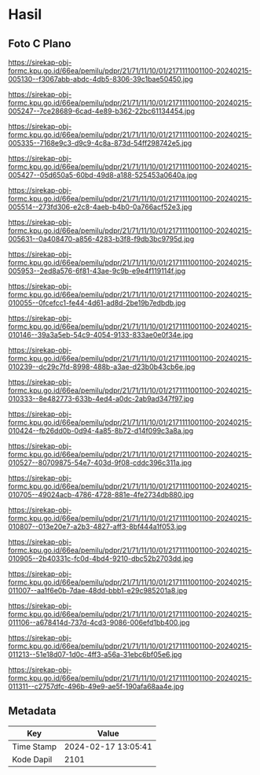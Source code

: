 # Hasil

## Foto C Plano

https://sirekap-obj-formc.kpu.go.id/66ea/pemilu/pdpr/21/71/11/10/01/2171111001100-20240215-005130--f3067abb-abdc-4db5-8306-39c1bae50450.jpg

https://sirekap-obj-formc.kpu.go.id/66ea/pemilu/pdpr/21/71/11/10/01/2171111001100-20240215-005247--7ce28689-6cad-4e89-b362-22bc61134454.jpg

https://sirekap-obj-formc.kpu.go.id/66ea/pemilu/pdpr/21/71/11/10/01/2171111001100-20240215-005335--7168e9c3-d9c9-4c8a-873d-54ff298742e5.jpg

https://sirekap-obj-formc.kpu.go.id/66ea/pemilu/pdpr/21/71/11/10/01/2171111001100-20240215-005427--05d650a5-60bd-49d8-a188-525453a0640a.jpg

https://sirekap-obj-formc.kpu.go.id/66ea/pemilu/pdpr/21/71/11/10/01/2171111001100-20240215-005514--273fd306-e2c8-4aeb-b4b0-0a766acf52e3.jpg

https://sirekap-obj-formc.kpu.go.id/66ea/pemilu/pdpr/21/71/11/10/01/2171111001100-20240215-005631--0a408470-a856-4283-b3f8-f9db3bc9795d.jpg

https://sirekap-obj-formc.kpu.go.id/66ea/pemilu/pdpr/21/71/11/10/01/2171111001100-20240215-005953--2ed8a576-6f81-43ae-9c9b-e9e4f119114f.jpg

https://sirekap-obj-formc.kpu.go.id/66ea/pemilu/pdpr/21/71/11/10/01/2171111001100-20240215-010055--0fcefcc1-fe44-4d61-ad8d-2be19b7edbdb.jpg

https://sirekap-obj-formc.kpu.go.id/66ea/pemilu/pdpr/21/71/11/10/01/2171111001100-20240215-010146--39a3a5eb-54c9-4054-9133-833ae0e0f34e.jpg

https://sirekap-obj-formc.kpu.go.id/66ea/pemilu/pdpr/21/71/11/10/01/2171111001100-20240215-010239--dc29c7fd-8998-488b-a3ae-d23b0b43cb6e.jpg

https://sirekap-obj-formc.kpu.go.id/66ea/pemilu/pdpr/21/71/11/10/01/2171111001100-20240215-010333--8e482773-633b-4ed4-a0dc-2ab9ad347f97.jpg

https://sirekap-obj-formc.kpu.go.id/66ea/pemilu/pdpr/21/71/11/10/01/2171111001100-20240215-010424--fb26dd0b-0d94-4a85-8b72-d14f099c3a8a.jpg

https://sirekap-obj-formc.kpu.go.id/66ea/pemilu/pdpr/21/71/11/10/01/2171111001100-20240215-010527--80709875-54e7-403d-9f08-cddc396c311a.jpg

https://sirekap-obj-formc.kpu.go.id/66ea/pemilu/pdpr/21/71/11/10/01/2171111001100-20240215-010705--49024acb-4786-4728-881e-4fe2734db880.jpg

https://sirekap-obj-formc.kpu.go.id/66ea/pemilu/pdpr/21/71/11/10/01/2171111001100-20240215-010807--013e20e7-a2b3-4827-aff3-8bf444a1f053.jpg

https://sirekap-obj-formc.kpu.go.id/66ea/pemilu/pdpr/21/71/11/10/01/2171111001100-20240215-010905--2b40331c-fc0d-4bd4-9210-dbc52b2703dd.jpg

https://sirekap-obj-formc.kpu.go.id/66ea/pemilu/pdpr/21/71/11/10/01/2171111001100-20240215-011007--aa1f6e0b-7dae-48dd-bbb1-e29c985201a8.jpg

https://sirekap-obj-formc.kpu.go.id/66ea/pemilu/pdpr/21/71/11/10/01/2171111001100-20240215-011106--a678414d-737d-4cd3-9086-006efd1bb400.jpg

https://sirekap-obj-formc.kpu.go.id/66ea/pemilu/pdpr/21/71/11/10/01/2171111001100-20240215-011213--51e18d07-1d0c-4ff3-a56a-31ebc6bf05e6.jpg

https://sirekap-obj-formc.kpu.go.id/66ea/pemilu/pdpr/21/71/11/10/01/2171111001100-20240215-011311--c2757dfc-496b-49e9-ae5f-190afa68aa4e.jpg


## Metadata

| Key        | Value               |
| ---------- | ------------------- |
| Time Stamp | 2024-02-17 13:05:41 |
| Kode Dapil | 2101                |



